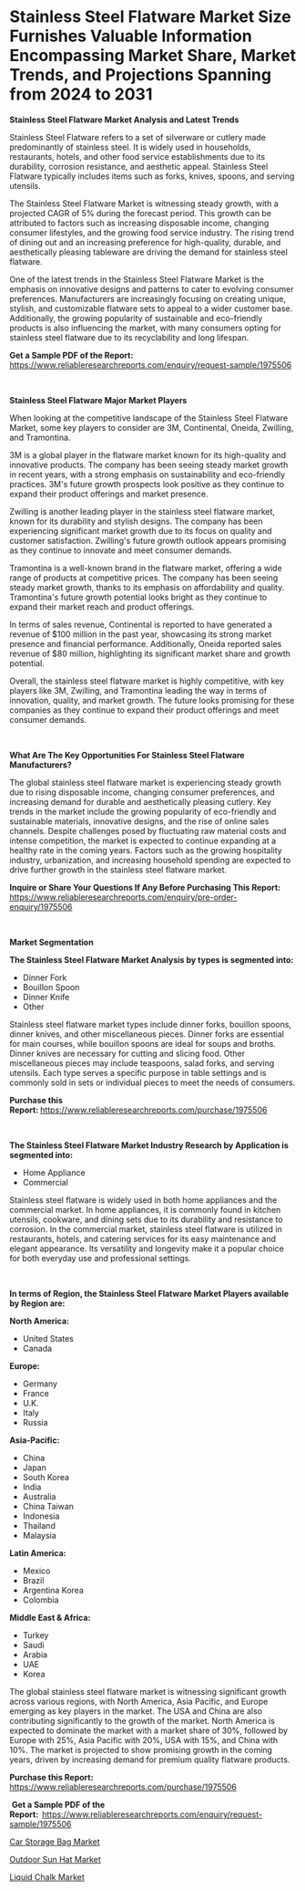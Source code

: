 <p><h1>Stainless Steel Flatware Market Size Furnishes Valuable Information Encompassing Market Share, Market Trends, and Projections Spanning from 2024 to 2031</h1></p><p><strong>Stainless Steel Flatware Market Analysis and Latest Trends</strong></p>
<p><p>Stainless Steel Flatware refers to a set of silverware or cutlery made predominantly of stainless steel. It is widely used in households, restaurants, hotels, and other food service establishments due to its durability, corrosion resistance, and aesthetic appeal. Stainless Steel Flatware typically includes items such as forks, knives, spoons, and serving utensils.</p><p>The Stainless Steel Flatware Market is witnessing steady growth, with a projected CAGR of 5% during the forecast period. This growth can be attributed to factors such as increasing disposable income, changing consumer lifestyles, and the growing food service industry. The rising trend of dining out and an increasing preference for high-quality, durable, and aesthetically pleasing tableware are driving the demand for stainless steel flatware.</p><p>One of the latest trends in the Stainless Steel Flatware Market is the emphasis on innovative designs and patterns to cater to evolving consumer preferences. Manufacturers are increasingly focusing on creating unique, stylish, and customizable flatware sets to appeal to a wider customer base. Additionally, the growing popularity of sustainable and eco-friendly products is also influencing the market, with many consumers opting for stainless steel flatware due to its recyclability and long lifespan.</p></p>
<p><strong>Get a Sample PDF of the Report:&nbsp;</strong> <a href="https://www.reliableresearchreports.com/enquiry/request-sample/1975506">https://www.reliableresearchreports.com/enquiry/request-sample/1975506</a></p>
<p>&nbsp;</p>
<p><strong>Stainless Steel Flatware Major Market Players</strong></p>
<p><p>When looking at the competitive landscape of the Stainless Steel Flatware Market, some key players to consider are 3M, Continental, Oneida, Zwilling, and Tramontina. </p><p>3M is a global player in the flatware market known for its high-quality and innovative products. The company has been seeing steady market growth in recent years, with a strong emphasis on sustainability and eco-friendly practices. 3M's future growth prospects look positive as they continue to expand their product offerings and market presence.</p><p>Zwilling is another leading player in the stainless steel flatware market, known for its durability and stylish designs. The company has been experiencing significant market growth due to its focus on quality and customer satisfaction. Zwilling's future growth outlook appears promising as they continue to innovate and meet consumer demands.</p><p>Tramontina is a well-known brand in the flatware market, offering a wide range of products at competitive prices. The company has been seeing steady market growth, thanks to its emphasis on affordability and quality. Tramontina's future growth potential looks bright as they continue to expand their market reach and product offerings.</p><p>In terms of sales revenue, Continental is reported to have generated a revenue of $100 million in the past year, showcasing its strong market presence and financial performance. Additionally, Oneida reported sales revenue of $80 million, highlighting its significant market share and growth potential.</p><p>Overall, the stainless steel flatware market is highly competitive, with key players like 3M, Zwilling, and Tramontina leading the way in terms of innovation, quality, and market growth. The future looks promising for these companies as they continue to expand their product offerings and meet consumer demands.</p></p>
<p>&nbsp;</p>
<p><strong>What Are The Key Opportunities For Stainless Steel Flatware Manufacturers?</strong></p>
<p><p>The global stainless steel flatware market is experiencing steady growth due to rising disposable income, changing consumer preferences, and increasing demand for durable and aesthetically pleasing cutlery. Key trends in the market include the growing popularity of eco-friendly and sustainable materials, innovative designs, and the rise of online sales channels. Despite challenges posed by fluctuating raw material costs and intense competition, the market is expected to continue expanding at a healthy rate in the coming years. Factors such as the growing hospitality industry, urbanization, and increasing household spending are expected to drive further growth in the stainless steel flatware market.</p></p>
<p><strong>Inquire or Share Your Questions If Any Before Purchasing This Report:</strong> <a href="https://www.reliableresearchreports.com/enquiry/pre-order-enquiry/1975506">https://www.reliableresearchreports.com/enquiry/pre-order-enquiry/1975506</a></p>
<p>&nbsp;</p>
<p><strong>Market Segmentation</strong></p>
<p><strong>The Stainless Steel Flatware Market Analysis by types is segmented into:</strong></p>
<p><ul><li>Dinner Fork</li><li>Bouillon Spoon</li><li>Dinner Knife</li><li>Other</li></ul></p>
<p><p>Stainless steel flatware market types include dinner forks, bouillon spoons, dinner knives, and other miscellaneous pieces. Dinner forks are essential for main courses, while bouillon spoons are ideal for soups and broths. Dinner knives are necessary for cutting and slicing food. Other miscellaneous pieces may include teaspoons, salad forks, and serving utensils. Each type serves a specific purpose in table settings and is commonly sold in sets or individual pieces to meet the needs of consumers.</p></p>
<p><strong>Purchase this Report:&nbsp;</strong><a href="https://www.reliableresearchreports.com/purchase/1975506">https://www.reliableresearchreports.com/purchase/1975506</a></p>
<p>&nbsp;</p>
<p><strong>The Stainless Steel Flatware Market Industry Research by Application is segmented into:</strong></p>
<p><ul><li>Home Appliance</li><li>Commercial</li></ul></p>
<p><p>Stainless steel flatware is widely used in both home appliances and the commercial market. In home appliances, it is commonly found in kitchen utensils, cookware, and dining sets due to its durability and resistance to corrosion. In the commercial market, stainless steel flatware is utilized in restaurants, hotels, and catering services for its easy maintenance and elegant appearance. Its versatility and longevity make it a popular choice for both everyday use and professional settings.</p></p>
<p>&nbsp;</p>
<p><strong>In terms of Region, the Stainless Steel Flatware Market Players available by Region are:</strong></p>
<p>
    <p> <strong> North America: </strong>
        <ul>
            <li>United States</li>
            <li>Canada</li>
        </ul>
        </p> 
    <p> <strong> Europe: </strong>
        <ul>
            <li>Germany</li>
            <li>France</li>
            <li>U.K.</li>
            <li>Italy</li>
            <li>Russia</li>
        </ul>
        </p> 
    <p> <strong> Asia-Pacific: </strong>
        <ul>
            <li>China</li>
            <li>Japan</li>
            <li>South Korea</li>
            <li>India</li>
            <li>Australia</li>
            <li>China Taiwan</li>
            <li>Indonesia</li>
            <li>Thailand</li>
            <li>Malaysia</li>
        </ul>
        </p> 
    <p> <strong> Latin America: </strong>
        <ul>
            <li>Mexico</li>
            <li>Brazil</li>
            <li>Argentina Korea</li>
            <li>Colombia</li>
        </ul>
        </p> 
    <p> <strong> Middle East & Africa: </strong>
        <ul>
            <li>Turkey</li>
            <li>Saudi</li>
            <li>Arabia</li>
            <li>UAE</li>
            <li>Korea</li>
        </ul>
    </p>
    </p>
<p><p>The global stainless steel flatware market is witnessing significant growth across various regions, with North America, Asia Pacific, and Europe emerging as key players in the market. The USA and China are also contributing significantly to the growth of the market. North America is expected to dominate the market with a market share of 30%, followed by Europe with 25%, Asia Pacific with 20%, USA with 15%, and China with 10%. The market is projected to show promising growth in the coming years, driven by increasing demand for premium quality flatware products.</p></p>
<p><strong>Purchase this Report: </strong><a href="https://www.reliableresearchreports.com/purchase/1975506">https://www.reliableresearchreports.com/purchase/1975506</a></p>
<p>&nbsp;<strong>Get a Sample PDF of the Report:&nbsp;&nbsp;</strong><a href="https://www.reliableresearchreports.com/enquiry/request-sample/1975506">https://www.reliableresearchreports.com/enquiry/request-sample/1975506</a></p>
<p><strong></strong></p>
<p><p><a href="https://sudsy-motorcycle-bbc.notion.site/Car-Storage-Bag-Market-Dynamics-2024-2031-Also-about-Its-Market-Trends-Projections-and-Opportunit-c9a050fe60b047a9b2beab64d56a0d3d">Car Storage Bag Market</a></p><p><a href="https://github.com/edytherolanlouisejk1miz0wig/Market-Research-Report-List-1/blob/main/outdoor-sun-hat-market.md">Outdoor Sun Hat Market</a></p><p><a href="https://github.com/peachesmcdowel1/Market-Research-Report-List-1/blob/main/liquid-chalk-market.md">Liquid Chalk Market</a></p></p>